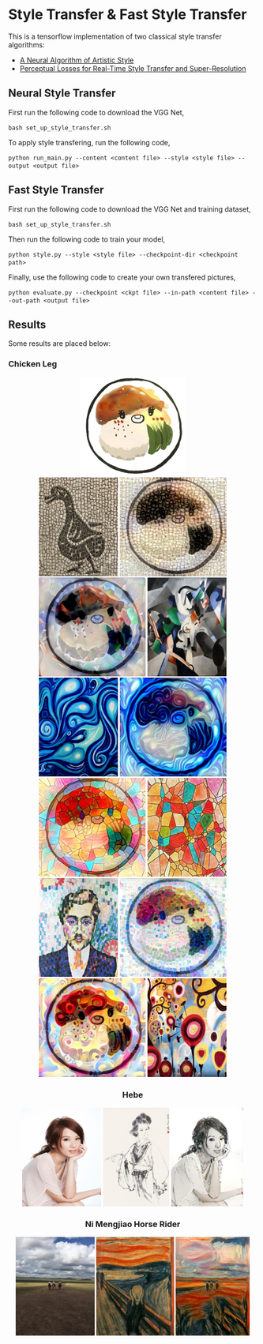 # Style Transfer & Fast Style Transfer

This is a tensorflow implementation of two classical style transfer algorithms:
* [A Neural Algorithm of Artistic Style](https://arxiv.org/pdf/1508.06576v2.pdf)
* [Perceptual Losses for Real-Time Style Transfer and Super-Resolution](http://cs.stanford.edu/people/jcjohns/eccv16/)

## Neural Style Transfer
First run the following code to download the VGG Net,
```
bash set_up_style_transfer.sh
```

To apply style transfering, run the following code,
```
python run_main.py --content <content file> --style <style file> --output <output file>
```

## Fast Style Transfer
First run the following code to download the VGG Net and training dataset,
```
bash set_up_style_transfer.sh
```
Then run the following code to train your model,
```
python style.py --style <style file> --checkpoint-dir <checkpoint path>

```
Finally, use the following code to create your own transfered pictures,
```
python evaluate.py --checkpoint <ckpt file> --in-path <content file> --out-path <output file>
```

## Results
Some results are placed below:

### Chicken Leg
<div align='center'>
<img src = "https://raw.githubusercontent.com/hzxsnczpku/rebbyousentaizan/master/examples/jt_raw.JPG" height="200px">
</div>

<div align = 'center'>
<img src = "https://raw.githubusercontent.com/hzxsnczpku/rebbyousentaizan/master/examples/jt_1_sty.jpg" width='160px' height = '200px'></a>
<img src = "https://raw.githubusercontent.com/hzxsnczpku/rebbyousentaizan/master/examples/jt_1.jpg" height = '200px'>
<img src = "https://raw.githubusercontent.com/hzxsnczpku/rebbyousentaizan/master/examples/jt_2.jpg"  height = '200px'>
<img src = "https://raw.githubusercontent.com/hzxsnczpku/rebbyousentaizan/master/examples/jt_2_sty.jpg"  width='160px' height = '200px'></a>
<br>
<img src = "https://raw.githubusercontent.com/hzxsnczpku/rebbyousentaizan/master/examples/jt_3_sty.jpg" width='160px' height = '200px'></a>
<img src = "https://raw.githubusercontent.com/hzxsnczpku/rebbyousentaizan/master/examples/jt_3.jpg" height = '200px'>
<img src = "https://raw.githubusercontent.com/hzxsnczpku/rebbyousentaizan/master/examples/jt_4.jpg"  height = '200px'>
<img src = "https://raw.githubusercontent.com/hzxsnczpku/rebbyousentaizan/master/examples/jt_4_sty.jpeg"  width='160px' height = '200px'></a>
<br>
<img src = "https://raw.githubusercontent.com/hzxsnczpku/rebbyousentaizan/master/examples/jt_5_sty.jpg" width='160px' height = '200px'></a>
<img src = "https://raw.githubusercontent.com/hzxsnczpku/rebbyousentaizan/master/examples/jt_5.jpg" height = '200px'>
<img src = "https://raw.githubusercontent.com/hzxsnczpku/rebbyousentaizan/master/examples/jt_6.jpg"  height = '200px'>
<img src = "https://raw.githubusercontent.com/hzxsnczpku/rebbyousentaizan/master/examples/jt_6_sty.jpg" width='160px' height = '200px'></a>
<br>

### Hebe
<div align = 'center'>
<img src = "https://raw.githubusercontent.com/hzxsnczpku/rebbyousentaizan/master/examples/hebe.jpg" width='160px' height = '200px'></a>
<img src = "https://raw.githubusercontent.com/hzxsnczpku/rebbyousentaizan/master/examples/hebe_sty.jpeg" height = '200px'>
<img src = "https://raw.githubusercontent.com/hzxsnczpku/rebbyousentaizan/master/examples/hebe_after.jpg"  height = '200px'>
<br>

### Ni Mengjiao Horse Rider
<div align = 'center'>
<img src = "https://raw.githubusercontent.com/hzxsnczpku/rebbyousentaizan/master/examples/horse.jpeg" width='160px' height = '200px'></a>
<img src = "https://raw.githubusercontent.com/hzxsnczpku/rebbyousentaizan/master/examples/horse_sty.jpg" height = '200px'>
<img src = "https://raw.githubusercontent.com/hzxsnczpku/rebbyousentaizan/master/examples/horse_after.jpg"  height = '200px'>
<br>
